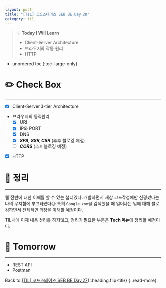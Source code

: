 ```yaml
---
layout: post
title: "[TIL] 코드스테이츠 SEB BE Day 28"
category: til
---
```

> 💡 **Today I Will Learn**
>
> * Client-Server Architecture
> * 브라우저의 작동 원리
> * HTTP

* unordered toc
{:toc .large-only}

# ✏️ Check Box
***

* [x] Client-Server 3-tier Architecture

* 브라우저의 동작원리
  * [x] URI
  * [x] IP와 PORT
  * [x] DNS
  * [x] ***SPA, SSR, CSR*** (추후 블로깅 예정)
  * [ ] ***CORS*** (추후 블로깅 예정)

* [x] HTTP

# 📌 정리
***

웹 전반에 대한 이해를 할 수 있는 챕터였다. 개발하면서 새삼 코드작성에만 신경썼다는 나의 무지함에 부끄러웠다😥 특히 `Google.com`을 검색했을 때 일어나는 일에 대해 블로깅하면서 전체적인 과정을 이해할 예정이다.

TIL내에 이제 내용 정리를 하지않고, 정리가 필요한 부분은 **Tech 메뉴**에 정리할 예정이다.

# 🎯 Tomorrow
***

* REST API
* Postman

Back to [[TIL] 코드스테이츠 SEB BE Day 27](220603-til){:.heading.flip-title}
{:.read-more}